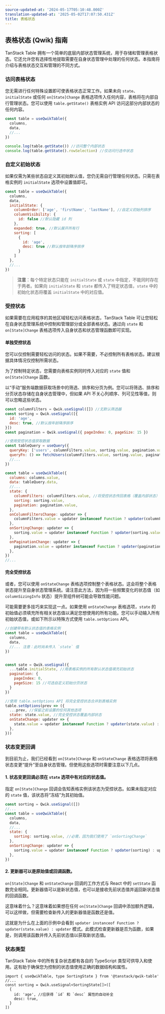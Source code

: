```yaml
---
source-updated-at: '2024-05-17T05:10:48.000Z'
translation-updated-at: '2025-05-02T17:07:50.431Z'
title: 表格状态
---
```

## 表格状态 (Qwik) 指南

TanStack Table 拥有一个简单的底层内部状态管理系统，用于存储和管理表格状态。它还允许您有选择性地提取需要在自身状态管理中处理的任何状态。本指南将介绍与表格状态交互和管理的不同方式。

### 访问表格状态

您无需进行任何特殊设置即可使表格状态正常工作。如果未向 `state`、`initialState` 或任何 `on[State]Change` 表格选项传入任何内容，表格将在内部自行管理状态。您可以使用 `table.getState()` 表格实例 API 访问这部分内部状态的任何内容。

```jsx
const table = useQwikTable({
  columns,
  data,
  //...
})

console.log(table.getState()) //访问整个内部状态
console.log(table.getState().rowSelection) //仅访问行选中状态
```

### 自定义初始状态

如果仅需为某些状态自定义其初始默认值，您仍无需自行管理任何状态。只需在表格实例的 `initialState` 选项中设置值即可。

```jsx
const table = useQwikTable({
  columns,
  data,
  initialState: {
    columnOrder: ['age', 'firstName', 'lastName'], //自定义初始列排序
    columnVisibility: {
      id: false //默认隐藏 id 列
    },
    expanded: true, //默认展开所有行
    sorting: [
      {
        id: 'age',
        desc: true //默认按年龄降序排序
      }
    ]
  },
  //...
})
```

> **注意**：每个特定状态只能在 `initialState` 或 `state` 中指定，不能同时存在于两者。如果向 `initialState` 和 `state` 都传入了特定状态值，`state` 中的初始化状态将覆盖 `initialState` 中的对应值。

### 受控状态

如果需要在应用程序的其他区域轻松访问表格状态，TanStack Table 可让您轻松在自身状态管理系统中控制和管理部分或全部表格状态。通过向 `state` 和 `on[State]Change` 表格选项传入自身状态和状态管理函数即可实现。

#### 单独受控状态

您可以仅控制需要轻松访问的状态。如果不需要，不必控制所有表格状态。建议根据具体情况仅控制所需状态。

为了控制特定状态，您需要向表格实例同时传入对应的 `state` 值和 `on[State]Change` 函数。

以“手动”服务端数据获取场景中的筛选、排序和分页为例。您可以将筛选、排序和分页状态存储在自身状态管理中，但如果 API 不关心列顺序、列可见性等值，则可以忽略这些状态。

```jsx
const columnFilters = Qwik.useSignal([]) //无默认筛选器
const sorting = Qwik.useSignal([{
  id: 'age',
  desc: true, //默认按年龄降序排序
}]) 
const pagination = Qwik.useSignal({ pageIndex: 0, pageSize: 15 })

//使用受控状态值获取数据
const tableQuery = useQuery({
  queryKey: ['users', columnFilters.value, sorting.value, pagination.value],
  queryFn: () => fetchUsers(columnFilters.value, sorting.value, pagination.value),
  //...
})

const table = useQwikTable({
  columns: columns.value,
  data: tableQuery.data,
  //...
  state: {
    columnFilters: columnFilters.value, //将受控状态传回表格（覆盖内部状态）
    sorting: sorting.value,
    pagination: pagination.value,
  },
  onColumnFiltersChange: updater => {
    columnFilters.value = updater instanceof Function ? updater(columnFilters.value) : updater //将 columnFilters 状态提升至自身状态管理
  },
  onSortingChange: updater => {
    sorting.value = updater instanceof Function ? updater(sorting.value) : updater
  },
  onPaginationChange: updater => {
    pagination.value = updater instanceof Function ? updater(pagination.value) : updater
  },
})
//...
```

#### 完全受控状态

或者，您可以使用 `onStateChange` 表格选项控制整个表格状态。这会将整个表格状态提升至自身状态管理系统。请注意此方法，因为将一些频繁变化的状态值（如 `columnSizingInfo` 状态）提升至组件树可能会导致性能问题。

可能需要更多技巧来实现这一点。如果使用 `onStateChange` 表格选项，`state` 的初始值必须填充所有相关状态值以满足您想使用的所有功能。您可以手动输入所有初始状态值，或如下所示以特殊方式使用 `table.setOptions` API。

```jsx
//创建带有默认状态值的表格实例
const table = useQwikTable({
  columns,
  data,
  //... 注意：此时尚未传入 `state` 值
})


const sate = Qwik.useSignal({
  ...table.initialState, //用表格实例的所有默认状态值填充初始状态
  pagination: {
    pageIndex: 0,
    pageSize: 15 //可选自定义初始分页状态
  }
})

//使用 table.setOptions API 将完全受控状态合并到表格实例
table.setOptions(prev => ({
  ...prev, //保留之前设置的任何其他选项
  state: state.value, //完全受控状态覆盖内部状态
  onStateChange: updater => {
    state.value = updater instanceof Function ? updater(state.value) : updater //任何状态变更都将提升至自身状态管理
  },
}))
```

### 状态变更回调

到目前为止，我们已经看到 `on[State]Change` 和 `onStateChange` 表格选项将表格状态变更“提升”至自身状态管理。但使用这些选项时需要注意以下几点。

#### 1. **状态变更回调必须在 `state` 选项中有对应的状态值**。

指定 `on[State]Change` 回调会告知表格实例该状态为受控状态。如果未指定对应的 `state` 值，该状态将“冻结”为其初始值。

```jsx
const sorting = Qwik.useSignal([])
//...
const table = useQwikTable({
  columns,
  data,
  //...
  state: {
    sorting: sorting.value, //必需，因为我们使用了 `onSortingChange`
  },
  onSortingChange: updater => {
    sorting.value = updater instanceof Function ? updater(sorting) : updater //使 `state.sorting` 受控
  }, 
})
```

#### 2. **更新器可以是原始值或回调函数**。

`on[State]Change` 和 `onStateChange` 回调的工作方式与 React 中的 `setState` 函数完全相同。更新器值可以是新状态值，也可以是接收先前状态值并返回新状态值的回调函数。

这意味着什么？这意味着如果想在任何 `on[State]Change` 回调中添加额外逻辑，可以这样做，但需要检查新传入的更新器值是函数还是值。

这就是为什么在上面的示例中会看到 `updater instanceof Function ? updater(state.value) : updater` 模式。此模式检查更新器是否为函数，如果是，则调用该函数并传入先前状态值以获取新状态值。

### 状态类型

TanStack Table 中的所有复杂状态都有各自的 TypeScript 类型可供导入和使用。这有助于确保您为控制的状态值使用正确的数据结构和属性。

```tsx
import { useQwikTable, type SortingState } from '@tanstack/qwik-table'
//...
const sorting = Qwik.useSignal<SortingState[]>([
  {
    id: 'age', //应获得 `id` 和 `desc` 属性的自动补全
    desc: true,
  }
])
```
